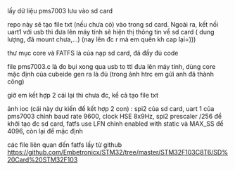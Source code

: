 lấy dữ liệu pms7003 lưu vào sd card

repo này sẽ tạo file txt (nếu chưa có) vào trong sd card. Ngoài ra, kết nối uart1 với usb thì đưa lên máy tính sẽ hiện thị thông tin về sd card ( dung lượng, đã mount chưa,...) (nay lên đc r mà em quên kh cap lại=)))

thư mục core và FATFS là của nạp sd card, đã đầy đủ code

file pms7003.c là đo bụi xong qua usb to ttl đưa lên máy tính, dùng core mặc định của cubeide gen ra là đủ (trong ảnh htrc em gửi anh đã thành công)

giờ em kết hợp 2 cái lại thì chưa đc, kể cả tạo file txt

ảnh ioc (cái này dự kiến để kết hợp 2 con) : spi2 của sd card, uart 1 của pms7003 chỉnh baud rate 9600, clock HSE 8x9Hz, spi2 prescaler /256 để khởi tạo đc sd card, fatfs use LFN chỉnh enabled with static và MAX_SS để 4096, còn lại để mặc định

các file liên quan đến fatfs lấy từ github https://github.com/Embetronicx/STM32/tree/master/STM32F103C8T6/SD%20Card%20STM32F103
